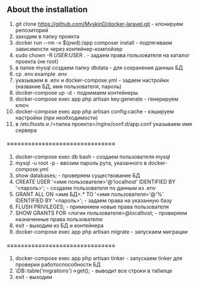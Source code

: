 ## About the installation

01. git clone https://github.com/MyskinD/docker-laravel.git - клонируем репозиторий
02. заходим в папку проекта
03. docker run --rm -v $(pwd):/app composer install - подтягиваем зависимости через контейнер-компойзер
04. sudo chown -R $USER:$USER . - задаем права пользователя на каталог проекта (не root)
05. в папке mysql создаем папку dbdata - для сохранения данных БД
06. cp .env.example .env
07. указываем в .env и docker-compose.yml - задаем настройки (название БД, имя пользователя, пароль)
08. docker-compose up -d - поднимаем контейнеры
09. docker-compose exec app php artisan key:generate - генерируем ключ
10. docker-compose exec app php artisan config:cache - кэшируем настройки (при необходимости)
11. в /etc/hosts и /<папка проекта>/nginx/conf.d/app.conf указываем имя сервера

#### ===============================

01. docker-compose exec db bash - создаем пользователя mysql
02. mysql -u root -p - ввозим пароль рута, указанного в docker-compose.yml
03. show databases; - проверяем существование БД
04. CREATE USER '<имя пользователя>'@'localhost' IDENTIFIED BY '<пароль>'; - создаем пользователя по данным из .env
05. GRANT ALL ON <имя БД>.* TO '<имя пользователя>'@'%' IDENTIFIED BY '<пароль>'; - задаем права на указанную базу
06. FLUSH PRIVILEGES; - применяем новые права пользователя
07. SHOW GRANTS FOR <логин пользователя>@localhost; - проверяем назначенные права пользователю
08. exit - выходим из БД и контейнера
09. docker-compose exec app php artisan migrate - запускаем миграции

#### ===============================

01. docker-compose exec app php artisan tinker - запускаем tinker для проверки работоспособности БД
02. \DB::table('migrations')->get(); - выводит все строки в табилце
03. exit - выходим 
